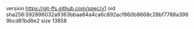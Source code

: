 version https://git-lfs.github.com/spec/v1
oid sha256:592896032a9363bbaa84a4ca6c892acf860b8668c28bf7788a3969bcd61bd8e2
size 13858
